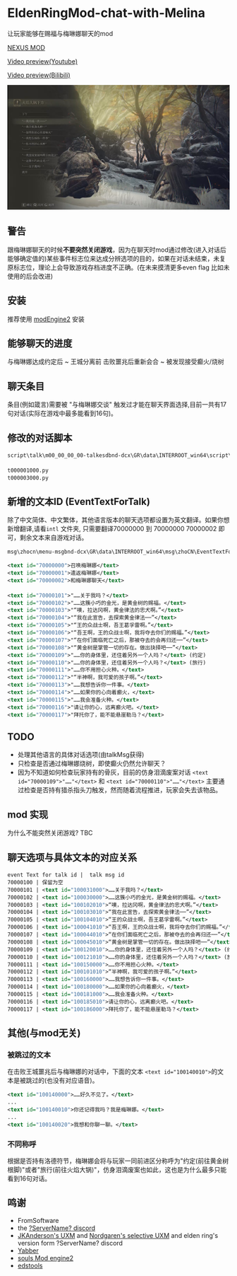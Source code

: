 # EldenRingMod-chat-with-Melina

让玩家能够在赐福与梅琳娜聊天的mod

[NEXUS MOD](https://www.nexusmods.com/eldenring/mods/1587)

[Video preview(Youtube)](https://youtu.be/PjGv6Fyrx1Y)

[Video preview(Bilibili)](https://www.bilibili.com/video/BV1vB4y1s7AY)

![Preview-zh](preview/Preview-zh.webp)

## 警告

跟梅琳娜聊天的时候**不要突然关闭游戏**，因为在聊天时mod通过修改(进入对话后能够确定值的)某些事件标志位来达成分辨选项的目的，如果在对话未结束，未复原标志位，理论上会导致游戏存档进度不正确。(在未来摸清更多even flag 比如未使用的后会改进)

## 安装

推荐使用 [modEngine2](https://github.com/soulsmods/ModEngine2) 安装

## 能够聊天的进度

与梅琳娜达成约定后 ~ 王城分离前
击败噩兆后重新会合 ~ 被发现接受癫火/烧树

## 聊天条目

条目(例如箴言)需要被 "与梅琳娜交谈" 触发过才能在聊天界面选择,目前一共有17句对话(实际在游戏中最多能看到16句)。

## 修改的对话脚本

```xml
script\talk\m00_00_00_00-talkesdbnd-dcx\GR\data\INTERROOT_win64\script\talk\m00_00_00_00

t000001000.py
t000003000.py
```

## 新增的文本ID (EventTextForTalk)

除了中文简体、中文繁体，其他语言版本的聊天选项都设置为英文翻译。如果你想新增翻译,请看```intl``` 文件夹, 只需要翻译70000000 到 70000000 70000002 即可，剩余文本来自游戏对话。

```xml
msg\zhocn\menu-msgbnd-dcx\GR\data\INTERROOT_win64\msg\zhoCN\EventTextForTalk.fmg.xml
```

``` xml
<text id="70000000">召唤梅琳娜</text>
<text id="70000001">遣返梅琳娜</text>
<text id="70000002">和梅琳娜聊天</text>

<text id="70000101">"……关于我吗？</text>
<text id="70000102">"……这簇小巧的金光，是黄金树的赐福。</text>
<text id="70000103">"“噢，拉达冈啊，黄金律法的忠犬啊。”</text>
<text id="70000104">"“我在此宣告，去探索黄金律法──”</text>
<text id="70000105">"“王的众战士啊，吾王葛孚雷啊。”</text>
<text id="70000106">"“吾王啊，王的众战士啊，我将夺去你们的赐福。”</text>
<text id="70000107">"“在你们面临死亡之后，那被夺去的会再归还──”</text>
<text id="70000108">"“黄金树是掌管一切的存在。做出抉择吧──”</text>
<text id="70000109">"……你的身体里，还住着另外一个人吗？</text> (约定)
<text id="70000110">"……你的身体里，还住着另外一个人吗？</text> (旅行)
<text id="70000111">"……你不用担心火种。</text>
<text id="70000112">"“半神啊，我可爱的孩子啊。”</text> 
<text id="70000113">"……我想告诉你一件事。</text>
<text id="70000114">"……如果你的心向着癫火，</text>
<text id="70000115">"……我会准备火种。</text>
<text id="70000116">"请让你的心，远离癫火吧。</text>
<text id="70000117">"拜托你了，能不能悬崖勒马？</text>
```

## TODO

- 处理其他语言的具体对话选项(由talkMsg获得)
- 只检查是否通过梅琳娜烧树，即使癫火仍然允许聊天？
- 因为不知道如何检查玩家持有的骨灰，目前的仿身泪滴废案对话 ```<text id="70000109">"……"</text>``` 和 ```<text id="70000110">"……"</text>``` 主要通过检查是否持有猎杀指头刀触发，然而随着流程推进，玩家会失去该物品。

## mod 实现

为什么不能突然关闭游戏?
TBC

## 聊天选项与具体文本的对应关系

``` xml
event Text for talk id |  talk msg id
70000100 | 保留为空
70000101 | <text id="100031000">……关于我吗？</text>
70000102 | <text id="100030000">……这簇小巧的金光，是黄金树的赐福。</text>
70000103 | <text id="100102010">“噢，拉达冈啊，黄金律法的忠犬啊。”</text>
70000104 | <text id="100103010">“我在此宣告，去探索黄金律法──”</text>
70000105 | <text id="100104010">“王的众战士啊，吾王葛孚雷啊。”</text>
70000106 | <text id="100041010">“吾王啊，王的众战士啊，我将夺去你们的赐福。”</text>
70000107 | <text id="100044010">“在你们面临死亡之后，那被夺去的会再归还──”</text>
70000108 | <text id="100045010">“黄金树是掌管一切的存在。做出抉择吧──”</text>
70000109 | <text id="100120010">……你的身体里，还住着另外一个人吗？</text> (约定)
70000110 | <text id="100121010">……你的身体里，还住着另外一个人吗？</text> (旅行)
70000111 | <text id="100150000">……你不用担心火种。</text>
70000112 | <text id="100101010">“半神啊，我可爱的孩子啊。”</text> 
70000113 | <text id="100160000">……我想告诉你一件事。</text>
70000114 | <text id="100180000">……如果你的心向着癫火，</text>
70000115 | <text id="100181000">……我会准备火种。</text>
70000116 | <text id="100185010">请让你的心，远离癫火吧。</text>
70000117 | <text id="100186000">拜托你了，能不能悬崖勒马？</text>
```

## 其他(与mod无关)

### 被跳过的文本

在击败王城噩兆后与梅琳娜的对话中，下面的文本 ```<text id="100140010">```的文本是被跳过的(也没有对应语音)。

```xml
<text id="100140000">……好久不见了。</text>
...
<text id="100140010">你还记得我吗？我是梅琳娜。</text>
...
<text id="100140020">我想和你聊一聊。</text>
```

### 不同称呼

根据是否持有洛德符节，梅琳娜会将与玩家一同前进区分称呼为"约定(前往黄金树根脚)"或者"旅行(前往火焰大锅)"，仿身泪滴废案也如此，这也是为什么最多只能看到16句对话。

## 鸣谢

- FromSoftware
- the [?ServerName? discord](https://discord.gg/97qU4236)
- [JKAnderson's UXM](https://github.com/JKAnderson/UXM) and [Nordgaren's selective UXM](https://github.com/Nordgaren/UXM-Selective-Unpack) and elden ring's version form ?ServerName? discord
- [Yabber](https://github.com/JKAnderson/Yabber)
- [souls Mod engine2](https://github.com/soulsmods/ModEngine2)
- [edstools](https://github.com/thefifthmatt/ESDLang)
